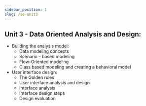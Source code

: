 ```yaml
---
sidebar_position: 1
slug: /se-unit3
---
```


## Unit 3 - Data Oriented Analysis and Design:

- Building the analysis model:
  - Data modeling concepts
  - Scenario – based modeling
  - Flow-Oriented modeling
  - Class based modeling and creating a behavioral model
- User interface design:
  - The Golden rules
  - User interface analysis and design
  - Interface analysis
  - Interface design steps
  - Design evaluation

